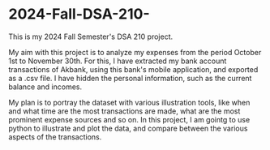 # 2024-Fall-DSA-210-

This is my 2024 Fall Semester's DSA 210 project. 

My aim with this project is to analyze my expenses from the period October 1st to November 30th. For this, I have extracted my bank account transactions of Akbank, using this bank's mobile application, and exported as a .csv file. I have hidden the personal information, such as the current balance and incomes. 

My plan is to portray the dataset with various illustration tools, like when and what time are the most transactions are made, what are the most prominent expense sources and so on. In this project, I am gointg to use python to illustrate and plot the data, and compare between the various aspects of the transactions.
